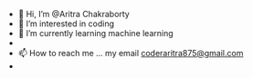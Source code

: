 - 👋 Hi, I’m @Aritra Chakraborty
- 👀 I’m interested in coding
- 🌱 I’m currently learning machine learning
-
- 📫 How to reach me ... my email coderaritra875@gmail.com
- 

<!---
Aritra-121/Aritra-121 is a ✨ special ✨ repository because its `README.md` (this file) appears on your GitHub profile.
You can click the Preview link to take a look at your changes.
--->
